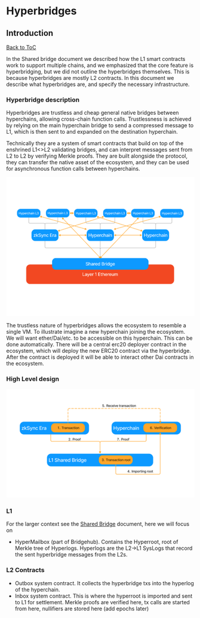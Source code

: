# Hyperbridges

## Introduction

[Back to ToC](../README.md)

In the Shared bridge document we described how the L1 smart contracts work to support multiple chains, and we emphasized
that the core feature is hyperbridging, but we did not outline the hyperbridges themselves. This is because hyperbridges
are mostly L2 contracts. In this document we describe what hyperbridges are, and specify the necessary infrastructure.

### Hyperbridge description

Hyperbridges are trustless and cheap general native bridges between hyperchains, allowing cross-chain function calls.
Trustlessness is achieved by relying on the main hyperchain bridge to send a compressed message to L1, which is then
sent to and expanded on the destination hyperchain.

Technically they are a system of smart contracts that build on top of the enshrined L1<>L2 validating bridges, and can
interpret messages sent from L2 to L2 by verifying Merkle proofs. They are built alongside the protocol, they can
transfer the native asset of the ecosystem, and they can be used for asynchronous function calls between hyperchains.

![Hyperbridges](./img/hyperbridges.png)

The trustless nature of hyperbridges allows the ecosystem to resemble a single VM. To illustrate imagine a new
hyperchain joining the ecosystem. We will want ether/Dai/etc. to be accessible on this hyperchain. This can be done
automatically. There will be a central erc20 deployer contract in the ecosystem, which will deploy the new ERC20
contract via the hyperbridge. After the contract is deployed it will be able to interact other Dai contracts in the
ecosystem.

### High Level design

![Hyperbridging](./img/hyperbridging.png)

### L1

For the larger context see the [Shared Bridge](./1_shared_bridge.md) document, here we will focus on

- HyperMailbox (part of Bridgehub). Contains the Hyperroot, root of Merkle tree of Hyperlogs. Hyperlogs are the L2->L1
  SysLogs that record the sent hyperbridge messages from the L2s.

### L2 Contracts

- Outbox system contract. It collects the hyperbridge txs into the hyperlog of the hyperchain.
- Inbox system contract. This is where the hyperroot is imported and sent to L1 for settlement. Merkle proofs are
  verified here, tx calls are started from here, nullifiers are stored here (add epochs later)
